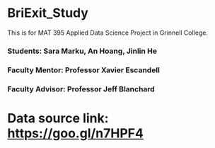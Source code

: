 # BriExit_Study

This is for MAT 395 Applied Data Science Project in Grinnell College.

### Students: Sara Marku, An Hoang, Jinlin He
### Faculty Mentor: Professor Xavier Escandell 
### Faculty Advisor: Professor Jeff Blanchard

# Data source link: https://goo.gl/n7HPF4
